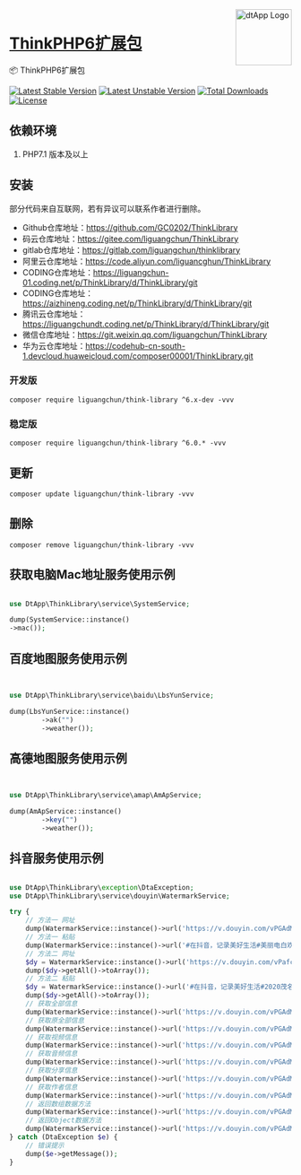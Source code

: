 <img align="right" width="100" src="https://cdn.oss.liguangchun.cn/04/999e9f2f06d396968eacc10ce9bc8a.png" alt="dtApp Logo"/>

<h1 align="left"><a href="https://www.dtapp.net/">ThinkPHP6扩展包</a></h1>

📦 ThinkPHP6扩展包

[![Latest Stable Version](https://poser.pugx.org/liguangchun/think-library/v/stable)](https://packagist.org/packages/liguangchun/think-library) 
[![Latest Unstable Version](https://poser.pugx.org/liguangchun/think-library/v/unstable)](https://packagist.org/packages/liguangchun/think-library) 
[![Total Downloads](https://poser.pugx.org/liguangchun/think-library/downloads)](https://packagist.org/packages/liguangchun/think-library) 
[![License](https://poser.pugx.org/liguangchun/think-library/license)](https://packagist.org/packages/liguangchun/think-library)

## 依赖环境

1. PHP7.1 版本及以上

## 安装

部分代码来自互联网，若有异议可以联系作者进行删除。

- Github仓库地址：https://github.com/GC0202/ThinkLibrary
- 码云仓库地址：https://gitee.com/liguangchun/ThinkLibrary
- gitlab仓库地址：https://gitlab.com/liguangchun/thinklibrary
- 阿里云仓库地址：https://code.aliyun.com/liguancghun/ThinkLibrary
- CODING仓库地址：https://liguangchun-01.coding.net/p/ThinkLibrary/d/ThinkLibrary/git
- CODING仓库地址：https://aizhineng.coding.net/p/ThinkLibrary/d/ThinkLibrary/git
- 腾讯云仓库地址：https://liguangchundt.coding.net/p/ThinkLibrary/d/ThinkLibrary/git
- 微信仓库地址：https://git.weixin.qq.com/liguangchun/ThinkLibrary
- 华为云仓库地址：https://codehub-cn-south-1.devcloud.huaweicloud.com/composer00001/ThinkLibrary.git

### 开发版
```text
composer require liguangchun/think-library ^6.x-dev -vvv
```

### 稳定版
```text
composer require liguangchun/think-library ^6.0.* -vvv
```

## 更新

```text
composer update liguangchun/think-library -vvv
```

## 删除

```text
composer remove liguangchun/think-library -vvv
```

## 获取电脑Mac地址服务使用示例

```php

use DtApp\ThinkLibrary\service\SystemService;

dump(SystemService::instance()
->mac());

```

## 百度地图服务使用示例

```php


use DtApp\ThinkLibrary\service\baidu\LbsYunService;

dump(LbsYunService::instance()
        ->ak("")
        ->weather());

```

## 高德地图服务使用示例

```php


use DtApp\ThinkLibrary\service\amap\AmApService;

dump(AmApService::instance()
        ->key("")
        ->weather());


```

## 抖音服务使用示例

```php

use DtApp\ThinkLibrary\exception\DtaException;
use DtApp\ThinkLibrary\service\douyin\WatermarkService;

try {
    // 方法一 网址
    dump(WatermarkService::instance()->url('https://v.douyin.com/vPGAdM/')->getAll()->toArray());
    // 方法一 粘贴
    dump(WatermarkService::instance()->url('#在抖音，记录美好生活#美丽电白欢迎您 https://v.douyin.com/vPGAdM/ 复制此链接，打开【抖音短视频】，直接观看视频！')->getAll()->toArray());
    // 方法二 网址
    $dy = WatermarkService::instance()->url('https://v.douyin.com/vPafcr/');
    dump($dy->getAll()->toArray());
    // 方法二 粘贴
    $dy = WatermarkService::instance()->url('#在抖音，记录美好生活#2020茂名加油，广州加油，武汉加油！中国加油，众志成城！#航拍 #茂名#武汉 #广州 #旅拍 @抖音小助手 https://v.douyin.com/vPafcr/ 复制此链接，打开【抖音短视频】，直接观看视频！');
    dump($dy->getAll()->toArray());
    // 获取全部信息
    dump(WatermarkService::instance()->url('https://v.douyin.com/vPGAdM/')->getAll()->toArray());
    // 获取原全部信息
    dump(WatermarkService::instance()->url('https://v.douyin.com/vPGAdM/')->getApi()->toArray());
    // 获取视频信息
    dump(WatermarkService::instance()->url('https://v.douyin.com/vPGAdM/')->getVideoInfo()->toArray());
    // 获取音频信息
    dump(WatermarkService::instance()->url('https://v.douyin.com/vPGAdM/')->getMusicInfo()->toArray());
    // 获取分享信息
    dump(WatermarkService::instance()->url('https://v.douyin.com/vPGAdM/')->getShareInfo()->toArray());
    // 获取作者信息
    dump(WatermarkService::instance()->url('https://v.douyin.com/vPGAdM/')->getAuthorInfo()->toArray());
    // 返回数组数据方法
    dump(WatermarkService::instance()->url('https://v.douyin.com/vPGAdM/')->getAll()->toArray());
    // 返回Object数据方法
    dump(WatermarkService::instance()->url('https://v.douyin.com/vPGAdM/')->getAll()->toObject());
} catch (DtaException $e) {
    // 错误提示
    dump($e->getMessage());
}
```

